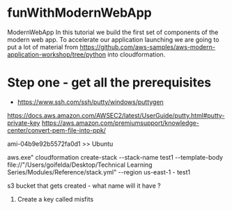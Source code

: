 # funWithModernWebApp
ModernWebApp 
In this tutorial we build the first set of components of the modern web app.  To accelerate our application launching we are going to put a lot of material from https://github.com/aws-samples/aws-modern-application-workshop/tree/python into cloudformation.  

# Step one - get all the prerequisites
- https://www.ssh.com/ssh/putty/windows/puttygen

https://docs.aws.amazon.com/AWSEC2/latest/UserGuide/putty.html#putty-private-key
https://aws.amazon.com/premiumsupport/knowledge-center/convert-pem-file-into-ppk/

ami-04b9e92b5572fa0d1 >> Ubuntu 


aws.exe" cloudformation create-stack --stack-name test1 --template-body file://"/Users/goifelda/Desktop/Technical Learning Series/Modules/Reference/stack.yml" --region us-east-1 - test1


s3 bucket that gets created - what name will it have ? 
  
  
 
1. Create a key called misfits
